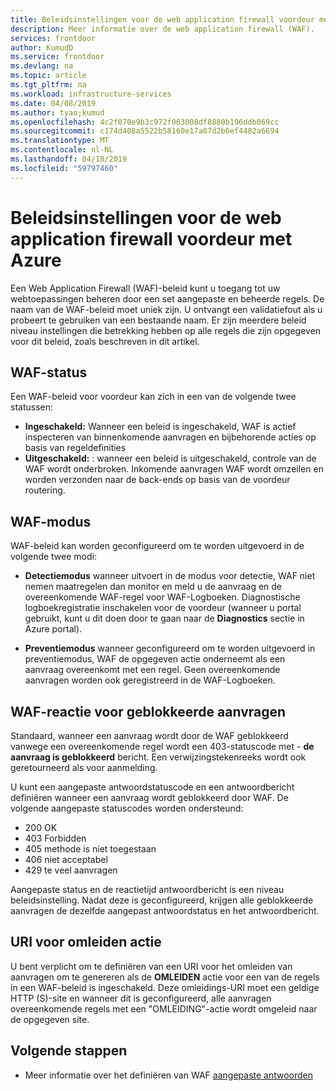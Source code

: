 ```yaml
---
title: Beleidsinstellingen voor de web application firewall voordeur met Azure
description: Meer informatie over de web application firewall (WAF).
services: frontdoor
author: KumudD
ms.service: frontdoor
ms.devlang: na
ms.topic: article
ms.tgt_pltfrm: na
ms.workload: infrastructure-services
ms.date: 04/08/2019
ms.author: tyao;kumud
ms.openlocfilehash: 4c2f070e9b3c972f063008df8880b196ddb069cc
ms.sourcegitcommit: c174d408a5522b58160e17a87d2b6ef4482a6694
ms.translationtype: MT
ms.contentlocale: nl-NL
ms.lasthandoff: 04/18/2019
ms.locfileid: "59797460"
---
```

# <a name="policy-settings-for-web-application-firewall-with-azure-front-door"></a>Beleidsinstellingen voor de web application firewall voordeur met Azure

Een Web Application Firewall (WAF)-beleid kunt u toegang tot uw webtoepassingen beheren door een set aangepaste en beheerde regels. De naam van de WAF-beleid moet uniek zijn. U ontvangt een validatiefout als u probeert te gebruiken van een bestaande naam. Er zijn meerdere beleid niveau instellingen die betrekking hebben op alle regels die zijn opgegeven voor dit beleid, zoals beschreven in dit artikel.

## <a name="waf-state"></a>WAF-status

Een WAF-beleid voor voordeur kan zich in een van de volgende twee statussen:
- **Ingeschakeld:** Wanneer een beleid is ingeschakeld, WAF is actief inspecteren van binnenkomende aanvragen en bijbehorende acties op basis van regeldefinities
- **Uitgeschakeld:** : wanneer een beleid is uitgeschakeld, controle van de WAF wordt onderbroken. Inkomende aanvragen WAF wordt omzeilen en worden verzonden naar de back-ends op basis van de voordeur routering.

## <a name="waf-mode"></a>WAF-modus

WAF-beleid kan worden geconfigureerd om te worden uitgevoerd in de volgende twee modi:

- **Detectiemodus** wanneer uitvoert in de modus voor detectie, WAF niet nemen maatregelen dan monitor en meld u de aanvraag en de overeenkomende WAF-regel voor WAF-Logboeken. Diagnostische logboekregistratie inschakelen voor de voordeur (wanneer u portal gebruikt, kunt u dit doen door te gaan naar de **Diagnostics** sectie in Azure portal).

- **Preventiemodus** wanneer geconfigureerd om te worden uitgevoerd in preventiemodus, WAF de opgegeven actie onderneemt als een aanvraag overeenkomt met een regel. Geen overeenkomende aanvragen worden ook geregistreerd in de WAF-Logboeken.

## <a name="waf-response-for-blocked-requests"></a>WAF-reactie voor geblokkeerde aanvragen

Standaard, wanneer een aanvraag wordt door de WAF geblokkeerd vanwege een overeenkomende regel wordt een 403-statuscode met - **de aanvraag is geblokkeerd** bericht. Een verwijzingstekenreeks wordt ook geretourneerd als voor aanmelding.

U kunt een aangepaste antwoordstatuscode en een antwoordbericht definiëren wanneer een aanvraag wordt geblokkeerd door WAF. De volgende aangepaste statuscodes worden ondersteund:

- 200    OK
- 403    Forbidden
- 405 methode is niet toegestaan
- 406 niet acceptabel
- 429 te veel aanvragen

Aangepaste status en de reactietijd antwoordbericht is een niveau beleidsinstelling. Nadat deze is geconfigureerd, krijgen alle geblokkeerde aanvragen de dezelfde aangepast antwoordstatus en het antwoordbericht.

## <a name="uri-for-redirect-action"></a>URI voor omleiden actie

U bent verplicht om te definiëren van een URI voor het omleiden van aanvragen om te genereren als de **OMLEIDEN** actie voor een van de regels in een WAF-beleid is ingeschakeld. Deze omleidings-URI moet een geldige HTTP (S)-site en wanneer dit is geconfigureerd, alle aanvragen overeenkomende regels met een "OMLEIDING"-actie wordt omgeleid naar de opgegeven site.


## <a name="next-steps"></a>Volgende stappen
- Meer informatie over het definiëren van WAF [aangepaste antwoorden](waf-front-door-configure-custom-response-code.md)
